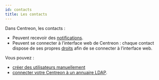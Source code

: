 ```yaml
---
id: contacts
title: Les contacts
---
```


Dans Centreon, les contacts :

* Peuvent recevoir des [notifications](../../alerts-notifications/notif-configuration.md).
* Peuvent se connecter à l’interface web de Centreon : chaque contact dispose de ses propres [droits](../../administration/access-control-lists.md) afin de se
  connecter à l’interface web.

Vous pouvez :
- [créer des utilisateurs manuellement](contacts-create.md) 
- [connecter votre Centreon à un annuaire LDAP](../../administration/parameters/ldap.md).